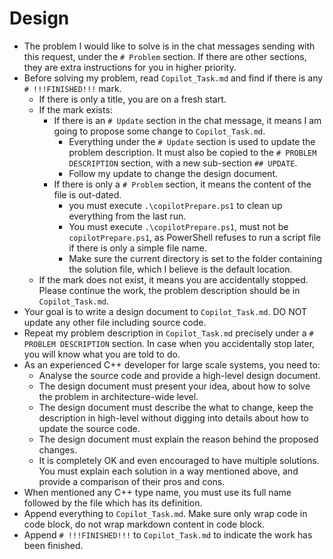 # Design

- The problem I would like to solve is in the chat messages sending with this request, under the `# Problem` section. If there are other sections, they are extra instructions for you in higher priority.
- Before solving my problem, read `Copilot_Task.md` and find if there is any `# !!!FINISHED!!!` mark.
  - If there is only a title, you are on a fresh start.
  - If the mark exists:
    - If there is an `# Update` section in the chat message, it means I am going to propose some change to `Copilot_Task.md`.
      - Everything under the `# Update` section is used to update the problem description. It must also be copied to the `# PROBLEM DESCRIPTION` section, with a new sub-section `## UPDATE`.
      - Follow my update to change the design document.
    - If there is only a `# Problem` section,  it means the content of the file is out-dated.
      - you must execute `.\copilotPrepare.ps1` to clean up everything from the last run.
      - You must execute `.\copilotPrepare.ps1`, must not be `copilotPrepare.ps1`, as PowerShell refuses to run a script file if there is only a simple file name.
      - Make sure the current directory is set to the folder containing the solution file, which I believe is the default location.
  - If the mark does not exist, it means you are accidentally stopped. Please continue the work, the problem description should be in `Copilot_Task.md`.
- Your goal is to write a design document to `Copilot_Task.md`. DO NOT update any other file including source code.
- Repeat my problem description in `Copilot_Task.md` precisely under a `# PROBLEM DESCRIPTION` section. In case when you accidentally stop later, you will know what you are told to do.
- As an experienced C++ developer for large scale systems, you need to:
  - Analyse the source code and provide a high-level design document.
  - The design document must present your idea, about how to solve the problem in architecture-wide level.
  - The design document must describe the what to change, keep the description in high-level without digging into details about how to update the source code.
  - The design document must explain the reason behind the proposed changes.
  - It is completely OK and even encouraged to have multiple solutions. You must explain each solution in a way mentioned above, and provide a comparison of their pros and cons.
- When mentioned any C++ type name, you must use its full name followed by the file which has its definition.
- Append everything to `Copilot_Task.md`. Make sure only wrap code in code block, do not wrap markdown content in code block.
- Append `# !!!FINISHED!!!` to `Copilot_Task.md` to indicate the work has been finished.
